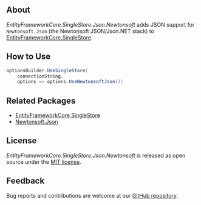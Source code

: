 ## About

_EntityFrameworkCore.SingleStore.Json.Newtonsoft_ adds JSON support for `Newtonsoft.Json` (the Newtonsoft JSON/Json.NET stack) to [EntityFrameworkCore.SingleStore](https://github.com/memsql/SingleStore.EntityFrameworkCore).

## How to Use

```csharp
optionsBuilder.UseSingleStore(
    connectionString,
    options => options.UseNewtonsoftJson())
```

## Related Packages

* [EntityFrameworkCore.SingleStore](https://www.nuget.org/packages/EntityFrameworkCore.SingleStore)
* [Newtonsoft.Json](https://www.nuget.org/packages/Newtonsoft.Json)

## License

_EntityFrameworkCore.SingleStore.Json.Newtonsoft_ is released as open source under the [MIT license](https://github.com/memsql/SingleStore.EntityFrameworkCore/blob/master/LICENSE).

## Feedback

Bug reports and contributions are welcome at our [GitHub repository](https://github.com/memsql/SingleStore.EntityFrameworkCore).

